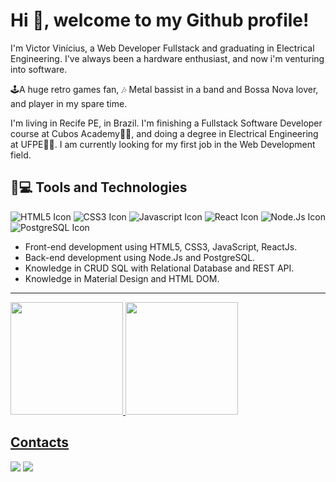 # Hi 👋, welcome to my Github profile!

I'm Victor Vinícius, a Web Developer Fullstack and graduating in Electrical Engineering. I've always been a hardware enthusiast, and now i'm venturing into software.

🕹A huge retro games fan, 🎶 Metal bassist in a band and Bossa Nova lover, and player in my spare time.

I'm living in Recife PE, in Brazil. I'm finishing a Fullstack Software Developer course at Cubos Academy👨‍💻, and doing a degree in Electrical Engineering at UFPE👨‍🎓. I am currently looking for my first job in the Web Development field.

## 🚀💻 Tools and Technologies

<div>
  <img src="https://img.shields.io/badge/HTML5-E34F26?style=for-the-badge&logo=html5&logoColor=white" alt="HTML5 Icon" /> 
  <img src="https://img.shields.io/badge/CSS3-1572B6?style=for-the-badge&logo=css3&logoColor=white" alt="CSS3 Icon" /> 
  <img src="https://img.shields.io/badge/JavaScript-F7DF1E?style=for-the-badge&logo=javascript&logoColor=black" alt="Javascript Icon" /> 
  <img src="https://img.shields.io/badge/React-20232A?style=for-the-badge&logo=react&logoColor=61DAFB" alt="React Icon" /> 
  <img src="https://img.shields.io/badge/Node.js-43853D?style=for-the-badge&logo=node.js&logoColor=white" alt="Node.Js Icon" /> 
  <img src="https://img.shields.io/badge/PostgreSQL-316192?style=for-the-badge&logo=postgresql&logoColor=white" alt="PostgreSQL Icon" />
<div />

- Front-end development using HTML5, CSS3, JavaScript, ReactJs.
- Back-end development using Node.Js and PostgreSQL.
- Knowledge in CRUD SQL with Relational Database and REST API.
- Knowledge in Material Design and HTML DOM.

--------

<div>
  <a href="https://github.com/victorvinicius33">
  <img height="180em" src="https://github-readme-stats.vercel.app/api/top-langs/?username=victorvinicius33&layout=compact&langs_count=7&theme=dracula"/>
  <img height="180em" src="https://github-readme-stats.vercel.app/api?username=victorvinicius33&show_icons=true&theme=dracula&include_all_commits=true&count_private=true"/>
</div>

 ## Contacts
  
<div>
  <a href = "mailto:victorvinicius33.vv@gmail.com"><img src="https://img.shields.io/badge/Gmail-D14836?style=for-the-badge&logo=gmail&logoColor=white" target="_blank"></a>
  <a href="https://www.linkedin.com/in/victor-v-s-galvao/" target="_blank"><img src="https://img.shields.io/badge/-LinkedIn-%230077B5?style=for-the-badge&logo=linkedin&logoColor=white" target="_blank"></a>   
</div>

